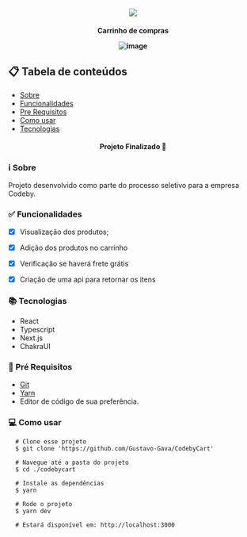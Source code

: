<h1 align="center" >
  <img src="https://user-images.githubusercontent.com/77810817/169426386-f9d19ca6-a102-47ce-836d-8a3d24ca5d7b.png" />
</h1>

<h4 align="center"/> Carrinho de compras </p>

![image](https://user-images.githubusercontent.com/77810817/169426269-a5f71be6-1e11-4b9c-86b6-d9b3fcb2a051.png)


## 📋 Tabela de conteúdos

<!--ts-->

* [Sobre](#sobre)
* [Funcionalidades](#funcionalidades)
* [Pre Requisitos](#requisitos)
* [Como usar](#como-usar)
* [Tecnologias](#tecnologias)

<!--te-->

<h4 align="center">
  Projeto Finalizado 🚀  
</h4>

<h3 id="sobre">ℹ Sobre </h3>

Projeto desenvolvido como parte do processo seletivo para a empresa Codeby.

<h3 id="funcionalidades"> ✅ Funcionalidades </h3>
 
- [x] Visualização dos produtos;
- [X] Adição dos produtos no carrinho
- [X] Verificação se haverá frete grátis
- [X] Criação de uma api para retornar os itens


<h3 id="tecnologias"> 📚 Tecnologias </h3>

* React
* Typescript
* Next.js
* ChakraUI

<h3 id="requisitos">🔧 Pré Requisitos</h3> 

 * [Git](https://git-scm.com)
 * [Yarn](https://yarnpkg.com)
 * Editor de código de sua preferência.

<h3 id="como-usar">💻 Como usar</h3> 

```
  # Clone esse projeto 
  $ git clone 'https://github.com/Gustavo-Gava/CodebyCart'
  
  # Navegue até a pasta do projeto
  $ cd ./codebycart
  
  # Instale as dependências
  $ yarn
  
  # Rode o projeto
  $ yarn dev

  # Estará disponível em: http://localhost:3000
```
